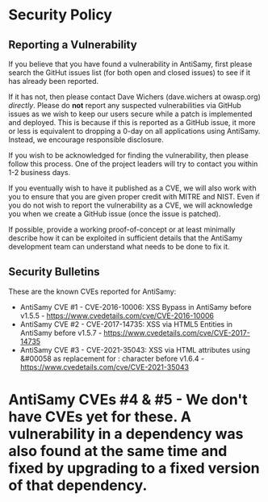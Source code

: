 # Security Policy

## Reporting a Vulnerability

If you believe that you have found a vulnerability in AntiSamy, first please search the
GitHut issues list (for both open and closed issues) to see if it has already been reported.

If it has not, then please contact Dave Wichers (dave.wichers at owasp.org) _directly_.
Please do **not** report any suspected vulnerabilities via GitHub issues
as we wish to keep our users secure while a patch is implemented and deployed. 
This is because if this is reported as a GitHub issue, it more or less is equivalent 
to dropping a 0-day on all applications using AntiSamy. Instead, we encourage
responsible disclosure.

If you wish to be acknowledged for finding the vulnerability, then please follow
this process. One of the project leaders will try to contact you within 1-2 business days.

If you eventually wish to have it published as a CVE, we will also work with you
to ensure that you are given proper credit with MITRE and NIST. Even if you do
not wish to report the vulnerability as a CVE, we will acknowledge you when we
create a GitHub issue (once the issue is patched).

If possible, provide a working proof-of-concept or at least minimally describe
how it can be exploited in sufficient details that the AntiSamy development team
can understand what needs to be done to fix it.

## Security Bulletins

These are the known CVEs reported for AntiSamy:

* AntiSamy CVE #1 - CVE-2016-10006: XSS Bypass in AntiSamy before v1.5.5 - https://www.cvedetails.com/cve/CVE-2016-10006
* AntiSamy CVE #2 - CVE-2017-14735: XSS via HTML5 Entities in AntiSamy before v1.5.7 - https://www.cvedetails.com/cve/CVE-2017-14735
* AntiSamy CVE #3 - CVE-2021-35043: XSS via HTML attributes using &#00058 as replacement for : character before v1.6.4 - https://www.cvedetails.com/cve/CVE-2021-35043
# AntiSamy CVEs #4 & #5 - We don't have CVEs yet for these. A vulnerability in a dependency was also found at the same time and fixed by upgrading to a fixed version of that dependency.


